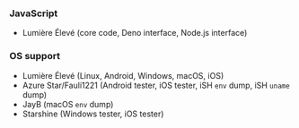 ### JavaScript
* Lumière Élevé (core code, Deno interface, Node.js interface)

### OS support
* Lumière Élevé (Linux, Android, Windows, macOS, iOS)
* Azure Star/Fauli1221 (Android tester, iOS tester, iSH `env` dump, iSH `uname` dump)
* JayB (macOS `env` dump)
* Starshine (Windows tester, iOS tester)